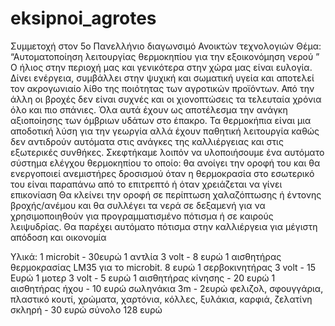 # eksipnoi_agrotes
Συμμετοχή στον 5ο Πανελλήνιο διαγωνσιμό Ανοικτών τεχνολογιών
Θέμα: “Αυτοματοποίηση λειτουργίας θερμοκηπίου για την εξοικονόμηση νερού ”
Ο ήλιος στην περιοχή μας και γενικότερα στην χώρα μας είναι ευλογία. Δίνει ενέργεια, συμβάλλει στην ψυχική και σωματική υγεία και αποτελεί τον ακρογωνιαίο λίθο της ποιότητας των αγροτικών προϊόντων. Από την άλλη οι βροχές δεν είναι συχνές και οι χιονοπτώσεις τα τελευταία χρόνια όλο και πιο σπάνιες. Όλα αυτά έχουν ως αποτέλεσμα την ανάγκη αξιοποίησης των όμβριων υδάτων στο έπακρο. 
Τα θερμοκήπια είναι μια αποδοτική λύση για την γεωργία αλλά έχουν παθητική λειτουργία καθώς δεν αντιδρούν αυτόματα στις ανάγκες της καλλιέργειας και στις εξωτερικές συνθήκες.
Σκεφτήκαμε λοιπόν να υλοποιήσουμε ένα αυτόματο σύστημα ελέγχου θερμοκηπίου το οποίο:
θα ανοίγει την οροφή του και θα ενεργοποιεί ανεμιστήρες δροσισμού όταν η θερμοκρασία στο εσωτερικό του είναι παραπάνω από το επιτρεπτό ή όταν χρειάζεται να γίνει επικονίαση
Θα κλείνει την οροφή σε περίπτωση χαλαζόπτωσης ή έντονης βροχής/ανέμου και θα συλλέγει τα νερά σε δεξαμενή για να χρησιμοποιηθούν για προγραμματισμένο πότισμα ή σε καιρούς λειψυδρίας. 
Θα παρέχει αυτόματο πότισμα στην καλλιέργεια για μέγιστη απόδοση και οικονομία

Υλικά:
1 microbit - 30ευρώ
1 αντλία 3 volt - 8 ευρώ
1 αισθητήρας θερμοκρασίας LM35 για το microbit. 8 ευρώ
1 σερβοκινητήρας 3 volt - 15 Ευρώ
1 μοτερ 3 volt - 5 ευρώ
1 αισθητήρας κίνησης - 20 ευρώ
1 αισθητήρας ήχου - 10 ευρώ
σωληνάκια 3m  - 2ευρώ
φελιζολ, σφουγγάρια, πλαστικό κουτί, χρώματα, χαρτόνια, κόλλες, ξυλάκια, καρφιά, ζελατίνη σκληρή - 30 ευρώ
σύνολο 128 ευρώ
